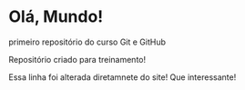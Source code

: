 # Olá, Mundo!
 primeiro repositório do curso Git e GitHub

Repositório criado para treinamento!

Essa linha foi alterada diretamnete do site! Que interessante!

